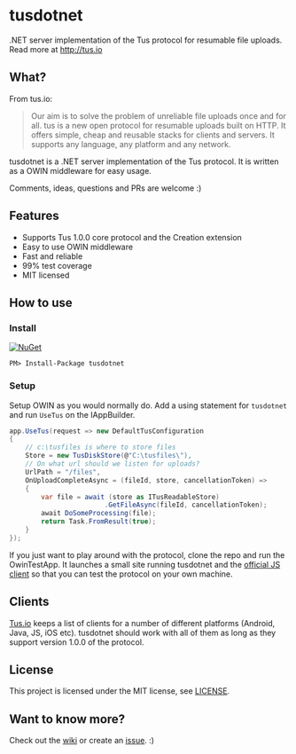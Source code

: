 # tusdotnet
.NET server implementation of the Tus protocol for resumable file uploads. Read more at http://tus.io

## What?
From tus.io:
>Our aim is to solve the problem of unreliable file uploads once and for all. tus is a new open protocol for resumable uploads built on HTTP. It offers simple, cheap and reusable stacks for clients and servers. It supports any language, any platform and any network.

tusdotnet is a .NET server implementation of the Tus protocol. It is written as a OWIN middleware for easy usage.

Comments, ideas, questions and PRs are welcome :)

## Features
* Supports Tus 1.0.0 core protocol and the Creation extension
* Easy to use OWIN middleware
* Fast and reliable
* 99% test coverage
* MIT licensed

## How to use

### Install

[![NuGet](https://img.shields.io/nuget/v/tusdotnet.svg)](https://www.nuget.org/packages/tusdotnet)

``PM> Install-Package tusdotnet``

### Setup

Setup OWIN as you would normally do. Add a using statement for `tusdotnet` and run `UseTus` on the IAppBuilder.

```csharp
app.UseTus(request => new DefaultTusConfiguration
{
	// c:\tusfiles is where to store files
	Store = new TusDiskStore(@"C:\tusfiles\"),
	// On what url should we listen for uploads?
	UrlPath = "/files",
	OnUploadCompleteAsync = (fileId, store, cancellationToken) =>
	{
		var file = await (store as ITusReadableStore)
        				.GetFileAsync(fileId, cancellationToken);
		await DoSomeProcessing(file);
		return Task.FromResult(true);
	}
});
```
 
If you just want to play around with the protocol, clone the repo and run the OwinTestApp. It launches a small site running tusdotnet and the [official JS client](https://github.com/tus/tus-js-client) so that you can test the protocol on your own machine.

## Clients
[Tus.io](http://tus.io/implementations.html) keeps a list of clients for a number of different platforms (Android, Java, JS, iOS etc). tusdotnet should work with all of them as long as they support version 1.0.0 of the protocol.

## License
This project is licensed under the MIT license, see [LICENSE](LICENSE).

## Want to know more?
Check out the [wiki](https://github.com/smatsson/tusdotnet/wiki) or create an [issue](https://github.com/smatsson/tusdotnet/issues). :) 
